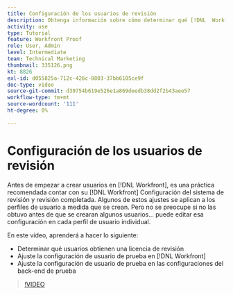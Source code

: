 ```yaml
---
title: Configuración de los usuarios de revisión
description: Obtenga información sobre cómo determinar qué [!DNL  Workfront] los usuarios obtienen una licencia de revisión y, a continuación, ajustan la configuración de usuario en [!DNL Workfront] y la configuración del back-end.
activity: use
type: Tutorial
feature: Workfront Proof
role: User, Admin
level: Intermediate
team: Technical Marketing
thumbnail: 335126.png
kt: 8826
exl-id: d055825a-712c-426c-8803-37bb6105ce9f
doc-type: video
source-git-commit: d39754b619e526e1a869deedb38dd2f2b43aee57
workflow-type: tm+mt
source-wordcount: '111'
ht-degree: 0%

---
```


# Configuración de los usuarios de revisión

Antes de empezar a crear usuarios en [!DNL  Workfront], es una práctica recomendada contar con su [!DNL Workfront] Configuración del sistema de revisión y revisión completada. Algunos de estos ajustes se aplican a los perfiles de usuario a medida que se crean. Pero no se preocupe si no las obtuvo antes de que se crearan algunos usuarios... puede editar esa configuración en cada perfil de usuario individual.


En este vídeo, aprenderá a hacer lo siguiente:

* Determinar qué usuarios obtienen una licencia de revisión
* Ajuste la configuración de usuario de prueba en [!DNL  Workfront]
* Ajuste la configuración de usuario de prueba en las configuraciones del back-end de prueba

>[!VIDEO](https://video.tv.adobe.com/v/335126/?quality=12)

<!--
Lean More URLs
-->
